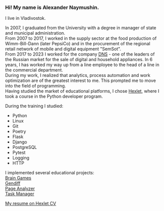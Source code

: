 ### Hi! My name is Alexander Naymushin.

I live in Vladivostok.

In 2007, I graduated from the University with a degree in manager of state and municipal administration.  
From 2007 to 2017, I worked in the supply sector at the food production of Wimm-Bill-Dann (later PepsiCo) and in the procurement of the regional retail network of mobile and digital equipment "SemSot".  
From 2017 to 2023 I worked for the company [DNS](https://www.dns-shop.ru/about ) - one of the leaders of the Russian market for the sale of digital and household appliances. In 6 years, I has worked my way up from a line employee to the head of a line in the commercial department.  
During my work, I realized that analytics, process automation and work optimization are of the greatest interest to me. This prompted me to move into the field of programming.  
Having studied the market of educational platforms, I chose [Hexlet](https://ru.hexlet.io ), where I took a course in the Python developer program.

During the training I studied:
- Python
- Linux
- Git
- Poetry
- Flask
- Django
- PostgreSQL
- Pytest
- Logging
- HTTP

I implemented several educational projects:  
[Brain Games](https://github.com/un-f0rgiven/python-project-49)  
[Gendiff](https://github.com/un-f0rgiven/python-project-50)  
[Page Analyzer](https://github.com/un-f0rgiven/python-project-83)  
[Task Manager](https://github.com/un-f0rgiven/python-project-52)  

[My resume on Hexlet CV](https://cv.hexlet.io/ru/resumes/11448)
